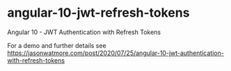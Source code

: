 # angular-10-jwt-refresh-tokens

Angular 10 - JWT Authentication with Refresh Tokens

For a demo and further details see https://jasonwatmore.com/post/2020/07/25/angular-10-jwt-authentication-with-refresh-tokens